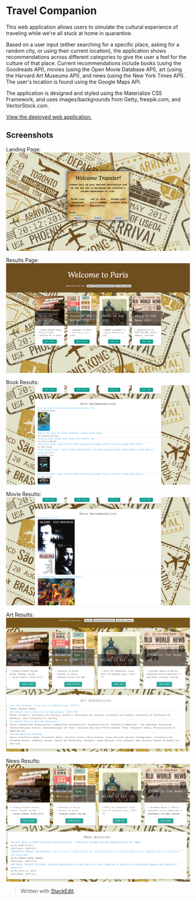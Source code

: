 # Travel Companion

This web application allows users to simulate the cultural experience of traveling while we're all stuck at home in quarantine.

Based on a user input (either searching for a specific place, asking for a random city, or using their current location), the application shows recommendations across different categories to give the user a feel for the culture of that place. Current recommendations include books (using the Goodreads API), movies (using the Open Movie Database API), art (using the Harvard Art Museums API), and news (using the New York Times API). The user's location is found using the Google Maps API.

The application is designed and styled using the Materialize CSS Framework, and uses images/backgrounds from Getty, freepik.com, and VectorStock.com.

[View the deployed web application.](https://dandandanoneil.github.io/travel-companion/index.html)

## Screenshots
Landing Page:
![Landing Page screenshot](https://github.com/dandandanoneil/travel-companion/blob/main/Assets/landing-page.png)

Results Page:
![Results Page screenshot](https://github.com/dandandanoneil/travel-companion/blob/main/Assets/results-page.png)

Book Results:
![Book Results screenshot](https://github.com/dandandanoneil/travel-companion/blob/main/Assets/book-results.png)

Movie Results:
![Movie Results screenshot](https://github.com/dandandanoneil/travel-companion/blob/main/Assets/movie-results.png)

Art Results:
![Art Results screenshot](https://github.com/dandandanoneil/travel-companion/blob/main/Assets/art-results.png)

News Results:
![News Results screenshot](https://github.com/dandandanoneil/travel-companion/blob/main/Assets/news-results.png)

  
> Written with [StackEdit](https://stackedit.io/).